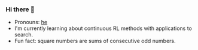 ### Hi there 👋

- Pronouns: [he](https://pronoun.is/he)
- I'm currently learning about continuous RL methods with applications to search.
- Fun fact: square numbers are sums of consecutive odd numbers.
